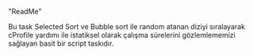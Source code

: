 "ReadMe" 

Bu task Selected Sort ve Bubble sort ile random atanan diziyi sıralayarak cProfile yardımı ile istatiksel olarak çalışma sürelerini gözlemlememizi sağlayan basit bir script taskıdır.